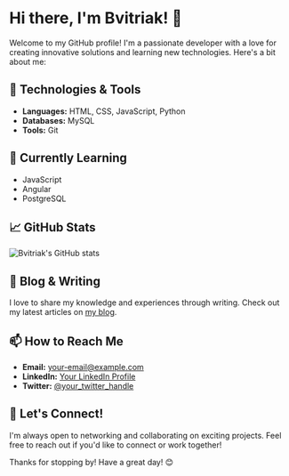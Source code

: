 # Hi there, I'm Bvitriak! 👋

Welcome to my GitHub profile! I'm a passionate developer with a love for creating innovative solutions and learning new technologies. Here's a bit about me:

## 🔧 Technologies & Tools

- **Languages:** HTML, CSS, JavaScript, Python
- **Databases:** MySQL
- **Tools:** Git

## 🌱 Currently Learning

- JavaScript
- Angular
- PostgreSQL

## 📈 GitHub Stats

![Bvitriak's GitHub stats](https://github-readme-stats.vercel.app/api?username=Bvitriak&show_icons=true&theme=radical)

## 📝 Blog & Writing

I love to share my knowledge and experiences through writing. Check out my latest articles on [my blog](https://your-blog-url.com).

## 📫 How to Reach Me

- **Email:** your-email@example.com
- **LinkedIn:** [Your LinkedIn Profile](https://www.linkedin.com/in/your-profile)
- **Twitter:** [@your_twitter_handle](https://twitter.com/your_twitter_handle)

## 🤝 Let's Connect!

I'm always open to networking and collaborating on exciting projects. Feel free to reach out if you'd like to connect or work together!

Thanks for stopping by! Have a great day! 😊